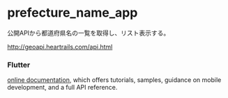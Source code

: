 # prefecture_name_app

公開APIから都道府県名の一覧を取得し、リスト表示する。

http://geoapi.heartrails.com/api.html

### Flutter
[online documentation](https://flutter.dev/docs), which offers tutorials,
samples, guidance on mobile development, and a full API reference.
